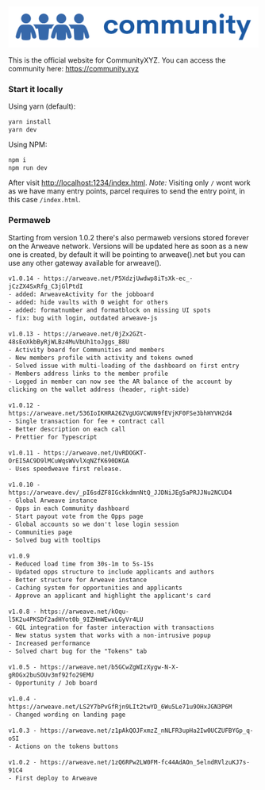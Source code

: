 ![Community](https://raw.githubusercontent.com/CommunityXYZ/website/master/src/assets/images/logo.svg)

This is the official website for CommunityXYZ.
You can access the community here: https://community.xyz

### Start it locally
Using yarn (default):
```
yarn install
yarn dev
```

Using NPM:
```
npm i
npm run dev
```
After visit [http://localhost:1234/index.html](http://localhost:1234/index.html).
*Note:* Visiting only `/` wont work as we have many entry points, parcel requires to send the entry point, in this case `/index.html`.


### Permaweb
Starting from version 1.0.2 there's also permaweb versions stored forever on the Arweave network.
Versions will be updated here as soon as a new one is created, by default it will be pointing to arweave().net but you can use any other gateway available for arweave().

```
v1.0.14 - https://arweave.net/P5XdzjUwdwp8iTsXk-ec_-jCzZX4SxRfg_C3jGlPtdI
- added: ArweaveActivity for the jobboard
- added: hide vaults with 0 weight for others
- added: formatnumber and formatblock on missing UI spots
- fix: bug with login, outdated arweave-js

v1.0.13 - https://arweave.net/0jZx2GZt-48sEoXkbByRjWLBz4MuVbUh1toJggs_88U
- Activity board for Communities and members
- New members profile with activity and tokens owned
- Solved issue with multi-loading of the dashboard on first entry
- Members address links to the member profile
- Logged in member can now see the AR balance of the account by clicking on the wallet address (header, right-side)

v1.0.12 - https://arweave.net/536IoIKHRA26ZVgUGVCWUN9fEVjKF0FSe3bhHYVH2d4
- Single transaction for fee + contract call
- Better description on each call
- Prettier for Typescript

v1.0.11 - https://arweave.net/UvRDOGKT-OrEI5AC9D9lMCuWqsWVvlXqNZfK690DKGA
- Uses speedweave first release.

v1.0.10 - https://arweave.dev/_pI6sdZF8IGckkdmnNtQ_JJDNiJEg5aPRJJNu2NCUD4
- Global Arweave instance
- Opps in each Community dashboard
- Start payout vote from the Opps page
- Global accounts so we don't lose login session
- Communities page
- Solved bug with tooltips

v1.0.9
- Reduced load time from 30s-1m to 5s-15s
- Updated opps structure to include applicants and authors
- Better structure for Arweave instance
- Caching system for opportunities and applicants
- Approve an applicant and highlight the applicant's card

v1.0.8 - https://arweave.net/kOqu-l5K2u4PKSDf2adHYot0b_9IZHmWEwvLGyVr4LU
- GQL integration for faster interaction with transactions
- New status system that works with a non-intrusive popup
- Increased performance
- Solved chart bug for the "Tokens" tab 

v1.0.5 - https://arweave.net/b5GCwZgWIzXygw-N-X-gROGx2buSOUv3mf92fo29EMU
- Opportunity / Job board

v1.0.4 - https://arweave.net/LS2Y7bPvGfRjn9LIt2twYD_6Wu5Le71u9OHxJGN3P6M
- Changed wording on landing page

v1.0.3 - https://arweave.net/z1pAkQOJFxmzZ_nNLFR3upHa2Iw0UCZUFBYGp_q-oSI
- Actions on the tokens buttons

v1.0.2 - https://arweave.net/1zQ6RPw2LW0FM-fc44AdAOn_5elndRVlzuKJ7s-91C4
- First deploy to Arweave
```